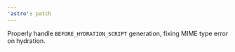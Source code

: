 ```yaml
---
'astro': patch
---
```


Properly handle `BEFORE_HYDRATION_SCRIPT` generation, fixing MIME type error on hydration.
